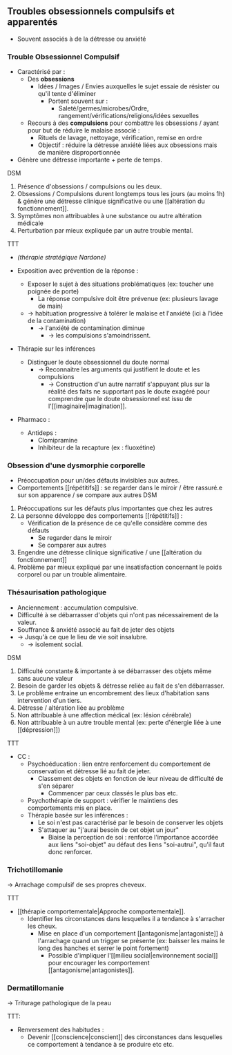
## Troubles obsessionnels compulsifs et apparentés

- Souvent associés à de la détresse ou anxiété 

### Trouble Obsessionnel Compulsif

- Caractérisé par :
	- Des **obsessions**
		- Idées / Images / Envies auxquelles le sujet essaie de résister ou qu'il tente d'éliminer 
			- Portent souvent sur :
				- Saleté/germes/microbes/Ordre, rangement/vérifications/religions/idées sexuelles 
	- Recours à des **compulsions** pour combattre les obsessions / ayant pour but de réduire le malaise associé :
		- Rituels de lavage, nettoyage, vérification, remise en ordre
		- Objectif : réduire la détresse anxiété liées aux obsessions mais de manière disproportionnée 
- Génère une détresse importante + perte de temps.

DSM
1. Présence d'obsessions / compulsions ou les deux. 
2. Obsessions / Compulsions durent longtemps tous les jours (au moins 1h) & génère une détresse clinique significative ou une [[altération du fonctionnement]]. 
3. Symptômes non attribuables à une substance ou autre altération médicale
4. Perturbation par mieux expliquée par un autre trouble mental. 

TTT 
- *(thérapie stratégique Nardone)*
- Exposition avec prévention de la réponse :
	- Exposer le sujet à des situations problématiques (ex: toucher une poignée de porte) 
		- La réponse compulsive doit être prévenue (ex: plusieurs lavage de main)
	- -> habituation progressive à tolérer le malaise et l'anxiété (ici à l'idée de la contamination)
		- -> l'anxiété de contamination diminue 
			- -> les compulsions s'amoindrissent. 
- Thérapie sur les inférences
	- Distinguer le doute obsessionnel du doute normal 
		- -> Reconnaitre les arguments qui justifient le doute et les compulsions 
			- -> Construction d'un autre narratif s'appuyant plus sur la réalité des faits ne supportant pas le doute exagéré pour comprendre que le doute obsessionnel est issu de l'[[imaginaire|imagination]]. 

- Pharmaco : 
	- Antideps :
		- Clomipramine 
		- Inhibiteur de la recapture (ex : fluoxétine)

### Obsession d'une dysmorphie corporelle 

- Préoccupation pour un/des défauts invisibles aux autres. 
- Comportements [[répétitifs]] : se regarder dans le miroir / être rassuré.e sur son apparence / se compare aux autres 
DSM 
1. Préoccupations sur les défauts plus importantes que chez les autres
2. La personne développe des comportements [[répétitifs]] : 
	- Vérification de la présence de ce qu'elle considère comme des défauts
		- Se regarder dans le miroir
		- Se comparer aux autres
3. Engendre une détresse clinique significative / une [[altération du fonctionnement]] 
4. Problème par mieux expliqué par une insatisfaction concernant le poids corporel ou par un trouble alimentaire.

### Thésaurisation pathologique 

- Anciennement : accumulation compulsive.
- Difficulté à se débarrasser d'objets qui n'ont pas nécessairement de la valeur.
- Souffrance & anxiété associé au fait de jeter des objets 
- -> Jusqu'à ce que le lieu de vie soit insalubre.
	- -> isolement social. 

DSM 
1. Difficulté constante & importante à se débarrasser des objets même sans aucune valeur 
2. Besoin de garder les objets & détresse reliée au fait de s'en débarrasser. 
3. Le problème entraine un encombrement des lieux d'habitation sans intervention d'un tiers.
4. Détresse / altération liée au problème 
5. Non attribuable à une affection médical (ex: lésion cérébrale)
6. Non attribuable à un autre trouble mental (ex: perte d'énergie liée à une [[dépression]])

TTT

- CC :
	- Psychoéducation : lien entre renforcement du comportement de conservation et détresse lié au fait de jeter. 
		- Classement des objets en fonction de leur niveau de difficulté de s'en séparer 
			- Commencer par ceux classés le plus bas etc.
	- Psychothérapie de support : vérifier le maintiens des comportements mis en place.
	- Thérapie basée sur les inférences : 
		- Le soi n'est pas caractérisé par le besoin de conserver les objets 
		- S'attaquer au "j'aurai besoin de cet objet un jour"
			- Biaise la perception de soi : renforce l'importance accordée aux liens "soi-objet" au défaut des liens "soi-autrui", qu'il faut donc renforcer. 


### Trichotillomanie 
-> Arrachage compulsif de ses propres cheveux. 

TTT
- [[thérapie comportementale|Approche comportementale]].
	- Identifier les circonstances dans lesquelles il a tendance à s'arracher les cheux. 
		- Mise en place d'un comportement [[antagonisme|antagoniste]] à l'arrachage quand un trigger se présente (ex: baisser les mains le long des hanches et serrer le point fortement)
			- Possible d'impliquer l'[[milieu social|environnement social]] pour encourager les comportement [[antagonisme|antagonistes]].

### Dermatillomanie 
-> Triturage pathologique de la peau 

TTT:
- Renversement des habitudes :
	- Devenir [[conscience|conscient]] des circonstances dans lesquelles ce comportement à tendance à se produire etc etc.